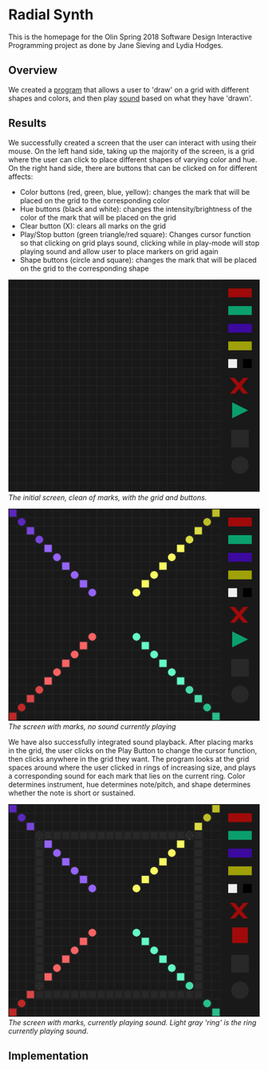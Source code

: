 # Radial Synth

This is the homepage for the Olin Spring 2018 Software Design Interactive Programming project as done by Jane Sieving and Lydia Hodges.

## Overview

We created a [program](radialsynth.py) that allows a user to 'draw' on a grid with different shapes and colors, and then play [sound](sound_files/) based on what they have 'drawn'.

## Results

We successfully created a screen that the user can interact with using their mouse. On the left hand side, taking up the majority of the screen, is a grid where the user can click to place different shapes of varying color and hue. On the right hand side, there are buttons that can be clicked on for different affects:
- Color buttons (red, green, blue, yellow): changes the mark that will be placed on the grid to the corresponding color
- Hue buttons (black and white): changes the intensity/brightness of the color of the mark that will be placed on the grid
- Clear button (X): clears all marks on the grid
- Play/Stop button (green triangle/red square): Changes cursor function so that clicking on grid plays sound, clicking while in play-mode will stop playing sound and allow user to place markers on grid again
- Shape buttons (circle and square): changes the mark that will be placed on the grid to the corresponding shape

![alt text](RadialSynth_Start.jpg)
*The initial screen, clean of marks, with the grid and buttons.*

![alt text](RadialSynth_Marked.png)
*The screen with marks, no sound currently playing*

We have also successfully integrated sound playback. After placing marks in the grid, the user clicks on the Play Button to change the cursor function, then clicks anywhere in the grid they want. The program looks at the grid spaces around where the user clicked in rings of increasing size, and plays a corresponding sound for each mark that lies on the current ring. Color determines instrument, hue determines note/pitch, and shape determines whether the note is short or sustained.

![alt text](RadialSynth_SoundRing.png)
*The screen with marks, currently playing sound. Light gray 'ring' is the ring currently playing sound.*

## Implementation
